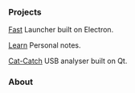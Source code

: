 ### Projects
[Fast](https://github.com/NewUranus/Fast) Launcher built on Electron.

[Learn](https://github.com/NewUranus/Learn) Personal notes.

[Cat-Catch](https://github.com/NewUranus/Cat-Catch) USB analyser built on Qt.

### About
